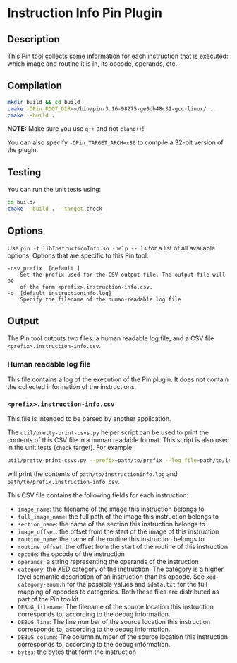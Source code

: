 # Instruction Info Pin Plugin

## Description

This Pin tool collects some information for each instruction that is executed: which image and routine it is in, its opcode, operands, etc.

## Compilation

```bash
mkdir build && cd build
cmake -DPin_ROOT_DIR=~/bin/pin-3.16-98275-ge0db48c31-gcc-linux/ ..
cmake --build .
```

**NOTE:** Make sure you use `g++` and not `clang++`!

You can also specify `-DPin_TARGET_ARCH=x86` to compile a 32-bit version of the plugin.

## Testing

You can run the unit tests using:

```bash
cd build/
cmake --build . --target check
```

## Options

Use `pin -t libInstructionInfo.so -help -- ls` for a list of all available options.
Options that are specific to this Pin tool:

```
-csv_prefix  [default ]
	Set the prefix used for the CSV output file. The output file will be
	of the form <prefix>.instruction-info.csv.
-o  [default instructioninfo.log]
	Specify the filename of the human-readable log file
```

## Output

The Pin tool outputs two files: a human readable log file, and a CSV file `<prefix>.instruction-info.csv`.

### Human readable log file

This file contains a log of the execution of the Pin plugin.
It does not contain the collected information of the instructions.

### `<prefix>.instruction-info.csv`

This file is intended to be parsed by another application.

The `util/pretty-print-csvs.py` helper script can be used to print the contents of this CSV file in a human readable format.
This script is also used in the unit tests (`check` target).
For example:
```bash
util/pretty-print-csvs.py --prefix=path/to/prefix --log_file=path/to/instructioninfo.log
```
will print the contents of `path/to/instructioninfo.log` and `path/to/prefix.instruction-info.csv`.

This CSV file contains the following fields for each instruction:

- `image_name`: the filename of the image this instruction belongs to
- `full_image_name`: the full path of the image this instruction belongs to
- `section_name`: the name of the section this instruction belongs to
- `image_offset`: the offset from the start of the image of this instruction
- `routine_name`: the name of the routine this instruction belongs to
- `routine_offset`: the offset from the start of the routine of this instruction
- `opcode`: the opcode of the instruction
- `operands`: a string representing the operands of the instruction
- `category`: the XED category of the instruction. The category is a higher level semantic description of an instruction than its opcode. See `xed-category-enum.h` for the possible values and `idata.txt` for the full mapping of opcodes to categories. Both these files are distributed as part of the Pin toolkit.
- `DEBUG_filename`: The filename of the source location this instruction corresponds to, according to the debug information.
- `DEBUG_line`: The line number of the source location this instruction corresponds to, according to the debug information.
- `DEBUG_column`: The column number of the source location this instruction corresponds to, according to the debug information.
- `bytes`: the bytes that form the instruction